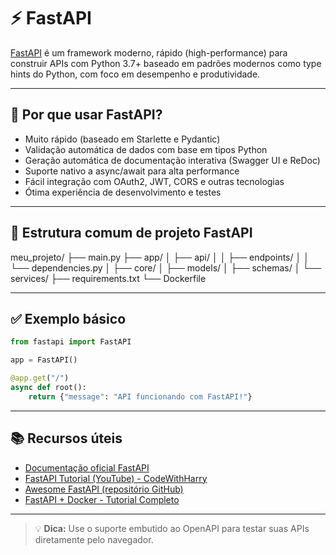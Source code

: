 # ⚡ FastAPI

[FastAPI](https://fastapi.tiangolo.com/) é um framework moderno, rápido (high-performance) para construir APIs com Python 3.7+ baseado em padrões modernos como type hints do Python, com foco em desempenho e produtividade.

---

## 📌 Por que usar FastAPI?

- Muito rápido (baseado em Starlette e Pydantic)
- Validação automática de dados com base em tipos Python
- Geração automática de documentação interativa (Swagger UI e ReDoc)
- Suporte nativo a async/await para alta performance
- Fácil integração com OAuth2, JWT, CORS e outras tecnologias
- Ótima experiência de desenvolvimento e testes

---

## 🧱 Estrutura comum de projeto FastAPI

meu_projeto/
├── main.py
├── app/
│ ├── api/
│ │ ├── endpoints/
│ │ └── dependencies.py
│ ├── core/
│ ├── models/
│ ├── schemas/
│ └── services/
├── requirements.txt
└── Dockerfile


---

## ✅ Exemplo básico

```python
from fastapi import FastAPI

app = FastAPI()

@app.get("/")
async def root():
    return {"message": "API funcionando com FastAPI!"}
```

---

## 📚 Recursos úteis

- [Documentação oficial FastAPI](https://fastapi.tiangolo.com/)
- [FastAPI Tutorial (YouTube) - CodeWithHarry](https://www.youtube.com/watch?v=7t2alSnE2-I)
- [Awesome FastAPI (repositório GitHub)](https://github.com/mjhea0/awesome-fastapi)
- [FastAPI + Docker - Tutorial Completo](https://testdriven.io/blog/fastapi-docker-traefik/)

---

> 💡 **Dica:** Use o suporte embutido ao OpenAPI para testar suas APIs diretamente pelo navegador.
